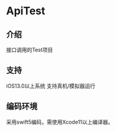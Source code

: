 ApiTest
=======================
## 介绍
接口调用的Test项目

## 支持
iOS13.0以上系统
支持真机/模拟器运行

## 编码环境
采用swift5编码，需使用Xcode11以上编译器。
